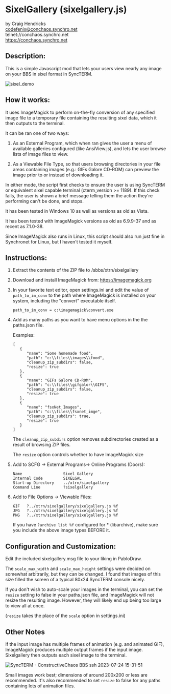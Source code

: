 # SixelGallery (sixelgallery.js)

by Craig Hendricks  
codefenix@conchaos.synchro.net  
 telnet://conchaos.synchro.net  
  https://conchaos.synchro.net  



## Description:

 This is a simple Javascript mod that lets your users view nearly any image
 on your BBS in sixel format in SyncTERM. 

![sixel_demo](https://github.com/codefenix-ConChaos/sixelgallery.js/assets/12660452/57abe75c-dbef-4f39-b6e0-7eb56b4b7fd7)

## How it works:
 
 It uses ImageMagick to perform on-the-fly conversion of any specified image
 file to a temporary file containing the resulting sixel data, which it then
 outputs to the terminal.
 
 It can be ran one of two ways:
 
   1) As an External Program, which when ran gives the user a menu of available
      galleries configured (like AnsiView.js), and lets the user browse lists
      of image files to view.
   
   2) As a Viewable File Type, so that users browsing directories in your file
      areas containing images (e.g.: GIFs Galore CD-ROM) can preview the image
      prior to or instead of downloading it.
 
 In either mode, the script first checks to ensure the user is using SyncTERM 
 or equivalent sixel capable terminal (cterm_version >= 1189). If this check 
 fails, the user is shown a brief message telling them the action they're
 performing can't be done, and stops.
 
 It has been tested in Windows 10 as well as versions as old as Vista.
 
 It has been tested with ImageMagick versions as old as 6.9.9-37 and as 
 recent as 7.1.0-38.
 
 Since ImageMagick also runs in Linux, this script should also run just fine
 in Synchronet for Linux, but I haven't tested it myself.
 
 

## Instructions:

 1. Extract the contents of the ZIP file to /sbbs/xtrn/sixelgallery
 
 2. Download and install ImageMagick from: https://imagemagick.org
 
 3. In your favorite text editor, open settings.ini and edit the value
    of `path_to_im_conv` to the path where ImageMagick is installed on your 
    system, including the "convert" executable itself.

    `path_to_im_conv = c:\imagemagick\convert.exe`
    
 5. Add as many paths as you want to have menu options in the the paths.json file.
 
    Examples:
    ```
    [
       {
          "name": "Some homemade food",
          "path": "c:\\files\\images\\food",
          "cleanup_zip_subdirs": false,
          "resize": true
       },
       {
          "name": "GIFs Galore CD-ROM",
          "path": "c:\\files\\gifgalor\\GIFS",
          "cleanup_zip_subdirs": false,
          "resize": true
       },
       {
          "name": "fsxNet Images",
          "path": "c:\\files\\fsxnet_imge",
          "cleanup_zip_subdirs": true,
          "resize": true
       }
    ]
    ```
             
    The `cleanup_zip_subdirs` option removes subdirectories created as 
    a result of browsing ZIP files.

    The `resize` option controls whether to have ImageMagick size
   
    
 7. Add to SCFG -> External Programs-> Online Programs (Doors):

    ```
    Name                  Sixel Gallery
    Internal Code         SIXELGAL
    Start-up Directory    ../xtrn/sixelgallery
    Command Line          ?sixelgallery
    ```

 8. Add to File Options -> Viewable Files: 

    ```
    GIF   ?../xtrn/sixelgallery/sixelgallery.js %f
    JPG   ?../xtrn/sixelgallery/sixelgallery.js %f
    PNG   ?../xtrn/sixelgallery/sixelgallery.js %f
    ```
    
    If you have `?archive list %f` configured for * (libarchive), make sure 
    you include the above image types BEFORE it.
       
       

## Configuration and Customization:

 Edit the included sixelgallery.msg file to your liking in PabloDraw.
 
 The `scale_max_width` and `scale_max_height` settings were 
 decided on somewhat arbitrarily, but they can be changed. I found 
 that images of this size filled the screen of a typical 80x24 SyncTERM 
 console nicely.
 
 If you don't wish to auto-scale your images in the terminal, you can set
 the `resize` setting to false in your paths.json file, and ImageMagick will 
 not resize the resulting image. However, they will likely end up being too 
 large to view all at once. 
 
 (`resize` takes the place of the `scale` option in settings.ini)



## Other Notes
 
 If the input image has multiple frames of animation (e.g. and animated GIF),
 ImageMagick produces multiple output frames if the input image. Sixelgallery
 then outputs each sixel image to the terminal.

 ![SyncTERM - ConstructiveChaos BBS      ssh 2023-07-24 15-31-51](https://github.com/codefenix-ConChaos/SixelGallery/assets/12660452/285b06d0-e599-4fce-b8cd-99029d4321ca)

 Small images work best; dimensions of around 200x200 or less are recommended.
 It's also recommended to set `resize` to false for any paths containing 
 lots of animation files.
 
 
